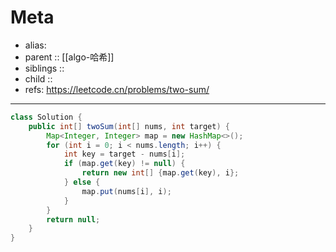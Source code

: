 # Meta

- alias: 
- parent :: [[algo-哈希]]
- siblings :: 
- child :: 
- refs: https://leetcode.cn/problems/two-sum/

---

```java
class Solution {
    public int[] twoSum(int[] nums, int target) {
        Map<Integer, Integer> map = new HashMap<>();
        for (int i = 0; i < nums.length; i++) {
            int key = target - nums[i];
            if (map.get(key) != null) {
                return new int[] {map.get(key), i};
            } else {
                map.put(nums[i], i);
            }
        }
        return null;
    }
}
```